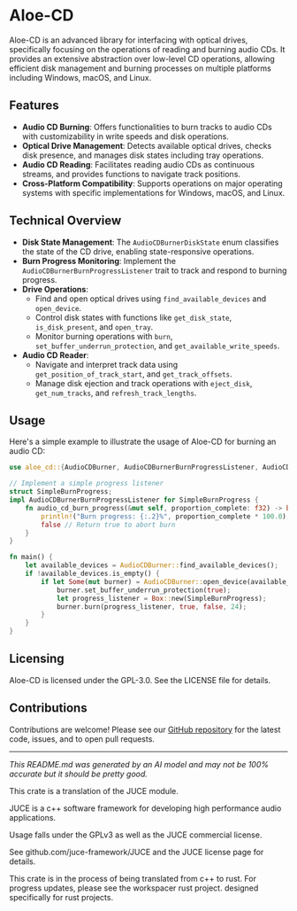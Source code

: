 # Aloe-CD 

Aloe-CD is an advanced library for interfacing with optical drives, specifically focusing on the operations of reading and burning audio CDs. It provides an extensive abstraction over low-level CD operations, allowing efficient disk management and burning processes on multiple platforms including Windows, macOS, and Linux.

## Features

- **Audio CD Burning**: Offers functionalities to burn tracks to audio CDs with customizability in write speeds and disk operations.
- **Optical Drive Management**: Detects available optical drives, checks disk presence, and manages disk states including tray operations.
- **Audio CD Reading**: Facilitates reading audio CDs as continuous streams, and provides functions to navigate track positions.
- **Cross-Platform Compatibility**: Supports operations on major operating systems with specific implementations for Windows, macOS, and Linux.

## Technical Overview

- **Disk State Management**: The `AudioCDBurnerDiskState` enum classifies the state of the CD drive, enabling state-responsive operations.
- **Burn Progress Monitoring**: Implement the `AudioCDBurnerBurnProgressListener` trait to track and respond to burning progress.
- **Drive Operations**:
  - Find and open optical drives using `find_available_devices` and `open_device`.
  - Control disk states with functions like `get_disk_state`, `is_disk_present`, and `open_tray`.
  - Monitor burning operations with `burn`, `set_buffer_underrun_protection`, and `get_available_write_speeds`.
- **Audio CD Reader**:
  - Navigate and interpret track data using `get_position_of_track_start`, and `get_track_offsets`.
  - Manage disk ejection and track operations with `eject_disk`, `get_num_tracks`, and `refresh_track_lengths`.

## Usage

Here's a simple example to illustrate the usage of Aloe-CD for burning an audio CD:

```rust
use aloe_cd::{AudioCDBurner, AudioCDBurnerBurnProgressListener, AudioCDBurnerDiskState};

// Implement a simple progress listener
struct SimpleBurnProgress;
impl AudioCDBurnerBurnProgressListener for SimpleBurnProgress {
    fn audio_cd_burn_progress(&mut self, proportion_complete: f32) -> bool {
        println!("Burn progress: {:.2}%", proportion_complete * 100.0);
        false // Return true to abort burn
    }
}

fn main() {
    let available_devices = AudioCDBurner::find_available_devices();
    if !available_devices.is_empty() {
        if let Some(mut burner) = AudioCDBurner::open_device(available_devices[0]) {
            burner.set_buffer_underrun_protection(true);
            let progress_listener = Box::new(SimpleBurnProgress);
            burner.burn(progress_listener, true, false, 24);
        }
    }
}
```

## Licensing

Aloe-CD is licensed under the GPL-3.0. See the LICENSE file for details.

## Contributions

Contributions are welcome! Please see our [GitHub repository](https://github.com/klebs6/aloe-rs) for the latest code, issues, and to open pull requests.

---

*This README.md was generated by an AI model and may not be 100% accurate but it should be pretty good.*

This crate is a translation of the JUCE module.

JUCE is a c++ software framework for developing high performance audio applications.

Usage falls under the GPLv3 as well as the JUCE commercial license.

See github.com/juce-framework/JUCE and the JUCE license page for details.

This crate is in the process of being translated from c++ to rust. For progress updates, please see the workspacer rust project. designed specifically for rust projects.
